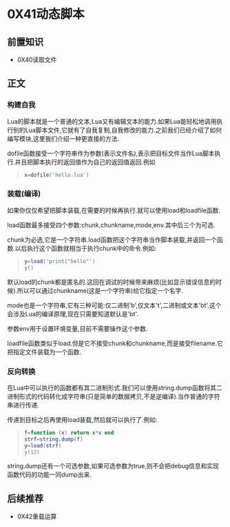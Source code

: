 # 0X41动态脚本

## 前置知识

* 0X40读取文件

## 正文

### 构建自我

Lua的脚本就是一个普通的文本,Lua又有编辑文本的能力.如果Lua能轻松地调用执行别的Lua脚本文件,它就有了自我复制,自我修改的能力.之前我们已经介绍了如何编写模块,这里我们介绍一种更直接的方法.

dofile函数接受一个字符串作为参数(表示文件名),表示把目标文件当作Lua脚本执行.并且把脚本执行的返回值作为自己的返回值返回.例如

>```lua
>x=dofile('hello.lua')
>```

### 装载(编译)

如果你仅仅希望把脚本装载,在需要的时候再执行.就可以使用load和loadfile函数.

load函数最多接受四个参数:chunk,chunkname,mode,env.其中后三个为可选.

chunk为必选,它是一个字符串.load函数把这个字符串当作脚本装载,并返回一个函数.以后执行这个函数就相当于执行chunk中的命令.例如:

>```lua
>y=load('print("hello"')
>y()
>```

默认load的chunk都是匿名的.这回在调试的时候带来麻烦(比如显示错误信息的时候).所以可以通过chunkname(这是一个字符串)给它指定一个名字.

mode也是一个字符串,它有三种可能:仅二进制'b',仅文本't',二进制或文本'bt'.这个会涉及Lua的编译原理,现在只需要知道默认是'bt'.

参数env用于设置环境变量,目前不需要操作这个参数.

loadfile函数类似于load.但是它不接受chunk和chunkname,而是接受filename.它把指定文件装载为一个函数.

### 反向转换

在Lua中可以执行的函数都有其二进制形式.我们可以使用string.dump函数将其二进制形式的代码转化成字符串(只是简单的数据拷贝,不是逆编译).当作普通的字符串进行传递.

传递到目标之后再使用load装载,然后就可以执行了.例如:

>```lua
>f=function (x) return x*x end
>strf=string.dump(f)
>y=load(strf)
>y(12)
>```

string.dump还有一个可选参数,如果可选参数为true,则不会把debug信息和实现函数代码的功能一同dump出来.

## 后续推荐

* 0X42重载运算